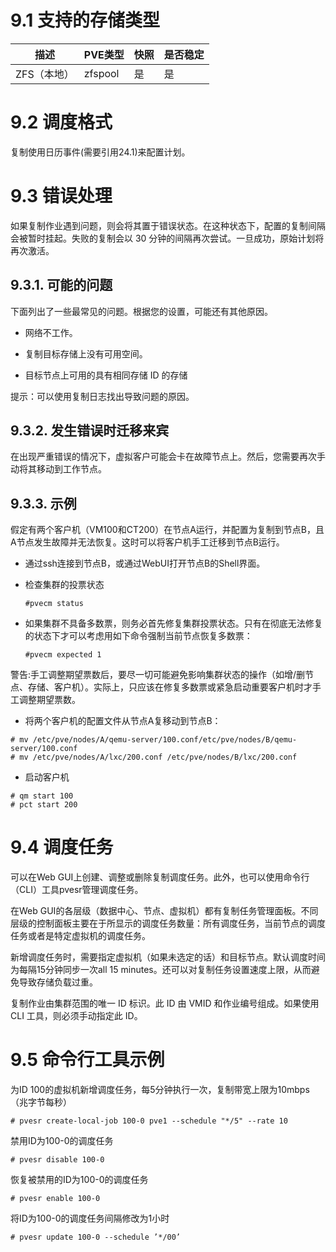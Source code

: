 # 9.1 支持的存储类型

|描述|PVE类型|快照|是否稳定|
|-----|-----|-----|----|
|ZFS（本地）|zfspool|是|是|

# 9.2 调度格式

复制使用日历事件(需要引用24.1)来配置计划。

# 9.3 错误处理

如果复制作业遇到问题，则会将其置于错误状态。在这种状态下，配置的复制间隔会被暂时挂起。失败的复制会以 30 分钟的间隔再次尝试。一旦成功，原始计划将再次激活。

## 9.3.1. 可能的问题

下面列出了一些最常见的问题。根据您的设置，可能还有其他原因。

- 网络不工作。

- 复制目标存储上没有可用空间。

- 目标节点上可用的具有相同存储 ID 的存储

提示：可以使用复制日志找出导致问题的原因。

## 9.3.2. 发生错误时迁移来宾

在出现严重错误的情况下，虚拟客户可能会卡在故障节点上。然后，您需要再次手动将其移动到工作节点。

## 9.3.3. 示例

假定有两个客户机（VM100和CT200）在节点A运行，并配置为复制到节点B，且A节点发生故障并无法恢复。这时可以将客户机手工迁移到节点B运行。

- 通过ssh连接到节点B，或通过WebUI打开节点B的Shell界面。

- 检查集群的投票状态
 
  `#pvecm status`

- 如果集群不具备多数票，则务必首先修复集群投票状态。只有在彻底无法修复的状态下才可以考虑用如下命令强制当前节点恢复多数票：

  `#pvecm expected 1`




警告:手工调整期望票数后，要尽一切可能避免影响集群状态的操作（如增/删节点、存储、客户机）。实际上，只应该在修复多数票或紧急启动重要客户机时才手工调整期望票数。

- 将两个客户机的配置文件从节点A复移动到节点B：
  
```
# mv /etc/pve/nodes/A/qemu-server/100.conf/etc/pve/nodes/B/qemu-server/100.conf
# mv /etc/pve/nodes/A/lxc/200.conf /etc/pve/nodes/B/lxc/200.conf
```
- 启动客户机
  
```
# qm start 100
# pct start 200
```

# 9.4 调度任务

可以在Web GUI上创建、调整或删除复制调度任务。此外，也可以使用命令行（CLI）工具pvesr管理调度任务。

在Web GUI的各层级（数据中心、节点、虚拟机）都有复制任务管理面板。不同层级的控制面板主要在于所显示的调度任务数量：所有调度任务，当前节点的调度任务或者是特定虚拟机的调度任务。

新增调度任务时，需要指定虚拟机（如果未选定的话）和目标节点。默认调度时间为每隔15分钟同步一次all 15 minutes。还可以对复制任务设置速度上限，从而避免导致存储负载过重。

复制作业由集群范围的唯一 ID 标识。此 ID 由 VMID 和作业编号组成。如果使用 CLI 工具，则必须手动指定此 ID。


# 9.5 命令行工具示例


为ID 100的虚拟机新增调度任务，每5分钟执行一次，复制带宽上限为10mbps（兆字节每秒）

```
# pvesr create-local-job 100-0 pve1 --schedule "*/5" --rate 10
```

禁用ID为100-0的调度任务

```
# pvesr disable 100-0
```

恢复被禁用的ID为100-0的调度任务

```
# pvesr enable 100-0
```

将ID为100-0的调度任务间隔修改为1小时

```
# pvesr update 100-0 --schedule ’*/00’
```
